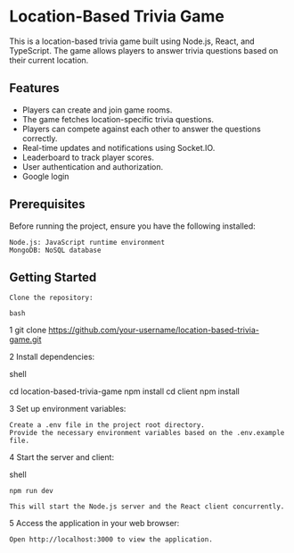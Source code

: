 # Location-Based Trivia Game

This is a location-based trivia game built using Node.js, React, and TypeScript. The game allows players to answer trivia questions based on their current location.

## Features

  * Players can create and join game rooms.
  * The game fetches location-specific trivia questions.
  * Players can compete against each other to answer the questions correctly.
  * Real-time updates and notifications using Socket.IO.
  * Leaderboard to track player scores.
  * User authentication and authorization.
  * Google login

## Prerequisites

Before running the project, ensure you have the following installed:

    Node.js: JavaScript runtime environment
    MongoDB: NoSQL database

## Getting Started

    Clone the repository:

    bash

1 git clone https://github.com/your-username/location-based-trivia-game.git

2 Install dependencies:

shell

cd location-based-trivia-game
npm install
cd client
npm install

3 Set up environment variables:

    Create a .env file in the project root directory.
    Provide the necessary environment variables based on the .env.example file.

4 Start the server and client:

shell

    npm run dev

    This will start the Node.js server and the React client concurrently.

5 Access the application in your web browser:

    Open http://localhost:3000 to view the application.


